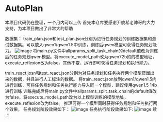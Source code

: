 # AutoPlan
本项目代码仍在整理，一个月内可以上传
 首先本仓库要感谢尹俊希老帅哥的大力支持，为本项目做出了非常大的帮助

数据集：
train_plan.json和test_plan.json分别为进行任务规划的训练数据集和测试数据集。可以放入qwen1/qwen1.5中训练，训练后qwen模型可获得任务规划能力。
![image](https://github.com/LDLINGLINGLING/AutoPlan/assets/47373076/5b01b9d4-bf52-4502-b910-c3f8a8851417)
将main.py文件中allparams_split_task_chain的default值改为训练后的任务规划qwen模型。将execute_model_path改为qwen72b的的模型地址，execute_reflexion改为false。其他不变，运行即可获得任务规划和执行能力。

train_react.josn和test_react.json分别为对任务规划和任务执行两个模型蒸馏出来的数据，并且进行人工标注的数据。
将train_react.json放到qwen1/qwen1.5内进行训练，可将任务规划和任务执行能力导入同一个模型，建议使用qwen1.5 14b进行训练
训练完成后将main.py文件中allparams_split_task_chain的default值改为false。将execute_model_path改为以上模型训练的模型地址，execute_reflexion改为false。
推理可得一个模型同时获得任务规划和任务执行两个效果。
任务规划阶段效果如下：
![image](https://github.com/LDLINGLINGLING/AutoPlan/assets/47373076/9c33c42f-7105-4ab5-9a10-eab75b68d9cf)
任务执行阶段效果如下:
![image](https://github.com/LDLINGLINGLING/AutoPlan/assets/47373076/c449bb9e-9966-4b99-b7c0-e7874a113801)
续上


